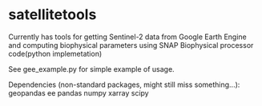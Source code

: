 # satellitetools

Currently has tools for getting Sentinel-2 data from Google Earth Engine and computing biophysical parameters using SNAP Biophysical processor code(python implemetation)

See gee_example.py for simple example of usage.

Dependencies (non-standard packages, might still miss something...):
geopandas
ee
pandas
numpy
xarray
scipy
